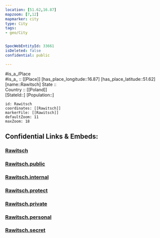 ```yaml
---
location: [51.62,16.87] 
mapzoom: [7,12] 
mapmarker: city 
type: City
tags:
- geo/City


SpocWebEntityId: 33661
isDeleted: false
confidential: public

---
```

#is_a_/Place  
#is_a_ :: [[Place]] 
[has_place_longitude::16.87] 
[has_place_latitude::51.62] 
[name::Rawitsch] 
State ::  
Country :: [[Poland]]  
[StateId::] 
[Population::] 



```leaflet
id: Rawitsch
coordinates: [[Rawitsch]] 
markerFile: [[Rawitsch]] 
defaultZoom: 11 
maxZoom: 18
```


## Confidential Links & Embeds: 

### [Rawitsch](/_Standards/Earth/Continent/Europe/Europe~East/Poland/Provinces~Poland/Greater_Poland/City/Rawitsch.md) 

### [Rawitsch.public](/_public/Earth/Continent/Europe/Europe~East/Poland/Provinces~Poland/Greater_Poland/City/Rawitsch.public.md) 

### [Rawitsch.internal](/_internal/Earth/Continent/Europe/Europe~East/Poland/Provinces~Poland/Greater_Poland/City/Rawitsch.internal.md) 

### [Rawitsch.protect](/_protect/Earth/Continent/Europe/Europe~East/Poland/Provinces~Poland/Greater_Poland/City/Rawitsch.protect.md) 

### [Rawitsch.private](/_private/Earth/Continent/Europe/Europe~East/Poland/Provinces~Poland/Greater_Poland/City/Rawitsch.private.md) 

### [Rawitsch.personal](/_personal/Earth/Continent/Europe/Europe~East/Poland/Provinces~Poland/Greater_Poland/City/Rawitsch.personal.md) 

### [Rawitsch.secret](/_secret/Earth/Continent/Europe/Europe~East/Poland/Provinces~Poland/Greater_Poland/City/Rawitsch.secret.md)

